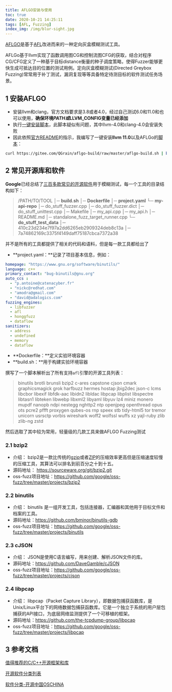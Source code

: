 ```yaml
---
title: AFLGO安装与使用
toc: true
date: 2020-10-21 14:25:11
tags: [AFL, Fuzzing]
index_img: /img/blur-sight.jpg
---
```


[AFLGO](https://github.com/aflgo/aflgo)是基于[AFL](https://github.com/google/AFL)改进而来的一种定向灰盒模糊测试工具。

<!--more-->

AFLGo基于llvm实现了函数调用图CG和控制流图CFG的获取，结合对程序CG/CFG定义了一种基于目标distance衡量的种子调度策略，使得Fuzzer能够更快生成可抵达目的位置的测试用例。定向灰盒模糊测试(Directed Greybox Fuzzing)常常用于补丁测试，漏洞复现等等具备特定待测目标的软件测试任务场景。

## 1 安装AFLGO

- 安装llvm和clang，官方文档要求是3.8或者4.0，经过自己测试6.0和11.0和也可以使用，**确保环境$PATH或$LLVM_CONFIG变量已经添加**
- 执行[一键安装脚本](https://raw.githubusercontent.com/aflgo/aflgo/master/scripts/build/aflgo-build.sh)，此脚本疑似有问题，其中llvm-4.0和clang-4.0会安装失败
- 因此依照[官方README](https://github.com/aflgo/aflgo)的指示，我编写了一键安装**llvm 11.0**以及AFLGo的[脚本](https://gitee.com/QGrain/aflgo-build/tree/master)：

```bash
curl https://gitee.com/QGrain/aflgo-build/raw/master/aflgo-build.sh | bash
```

## 2 常见开源库和软件

**Google**已经总结了[三百多款常见的开源软件](https://github.com/google/oss-fuzz/tree/master/projects)用于模糊测试，每一个工具的目录结构如下：

> /PATH/TO/TOOL
> │─  **build.sh**
> │─  **Dockerfile**
> │─  **project.yaml**
> └─  **my-api-repo**
>         │─  do_stuff_fuzzer.cpp
>         │─  do_stuff_fuzzer.dict
>         │─  do_stuff_unittest.cpp
>         │─  Makefile
>         │─  my_api.cpp
>         │─  my_api.h
>         │─  README.md
>         │─  standalone_fuzz_target_runner.cpp
>     └─  **do_stuff_test_data**
>         │─  410c23d234e7f97a2dd6265eb2909324deb8c13a
>         │─  7a74862169c3375f4149daff75187cbca7372a38

并不是所有的工具都提供了相关的代码和语料，但是每一款工具都给出了

- **project.yaml：**记录了项目基本信息，例如：

```yaml
homepage: "https://www.gnu.org/software/binutils/"
language: c++
primary_contact: "bug-binutils@gnu.org"
auto_ccs :
  - "p.antoine@catenacyber.fr"
  - "nickc@redhat.com"
  - "amodra@gmail.com"
  - "david@adalogics.com"
fuzzing_engines:
  - libfuzzer
  - afl
  - honggfuzz
  - dataflow
sanitizers:
  - address
  - undefined
  - memory
  - dataflow
```

- **Dockerfile：**定义实验环境容器
- **build.sh：**用于构建实验环境容器

撰写了一个脚本解析出了所有支持`afl`引擎的开源工具列表：

> binutils brotli brunsli bzip2
> c-ares capstone cjson cmark
> graphicsmagick grok harfbuzz
> hermes hostap
> jbig2dec json-c
> lcms libcbor libexif libfdk-aac libidn2 libldac libpcap libplist libspectre libtasn1 libteken libwebp libxml2 libyaml libyuv lz4
> miniz monero mupdf
> nanopb ndpi nestegg nghttp2 ntp
> openjpeg openthread opus ots
> pcre2 pffft proxygen
> qubes-os
> rnp
> speex stb 
> tidy-html5 tor tremor
> unicorn usrsctp
> vorbis
> wireshark woff2 wolfssl wuffs
> xz
> yajl-ruby
> zlib zlib-ng zstd

然后选取了其中较为常用，轻量级的几款工具来做AFLGO Fuzzing测试

### 2.1 bzip2

- 介绍： bzip2是一款比传统的[gzip](https://zh.wikipedia.org/wiki/Gzip)或者[ZIP](https://zh.wikipedia.org/wiki/ZIP)的压缩效率更高但是压缩速度较慢的压缩工具，其算法可以排名到前百分之十到十五。 
- 源码地址： https://sourceware.org/git/bzip2.git
- oss-fuzz项目地址：https://github.com/google/oss-fuzz/tree/master/projects/bzip2

### 2.2 binutils

- 介绍： binutils 是一组开发工具，包括连接器，汇编器和其他用于目标文件和档案的工具。 
- 源码地址：https://github.com/bminor/binutils-gdb
- oss-fuzz项目地址：https://github.com/google/oss-fuzz/tree/master/projects/binutils

### 2.3 cJSON

- 介绍： JSON是使用C语言编写，用来创建、解析JSON文件的库。 
- 源码地址：https://github.com/DaveGamble/cJSON
- oss-fuzz项目地址：https://github.com/google/oss-fuzz/tree/master/projects/cjson

### 2.4 libpcap

- 介绍： libpcap（Packet Capture Library），即数据包捕获函数库，是Unix/Linux平台下的网络数据包捕获函数库。它是一个独立于系统的用户层包捕获的API接口，为底层网络监测提供了一个可移植的框架。 
- 源码地址：https://github.com/the-tcpdump-group/libpcap
- oss-fuzz项目地址：https://github.com/google/oss-fuzz/tree/master/projects/libpcap

## 3 参考文档

[值得推荐的C/C++开源框架和库](https://blog.csdn.net/iw1210/article/details/52093742)

[开源软件分类列表](https://blog.csdn.net/h_mich/article/details/7402059)

[软件分类-开源中国OSCHINA](https://www.oschina.net/project/tags)